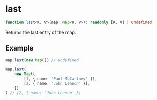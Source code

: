 # last

```ts
function last<K, V>(map: Map<K, V>): readonly [K, V] | undefined
```

Returns the last entry of the map.

## Example

```ts
map.last(new Map()) // undefined
```

```ts
map.last(
    new Map([
        [1, { name: 'Paul McCartney' }],
        [2, { name: 'John Lennon' }],
    ])
) // [2, { name: 'John Lennon' }]
```
